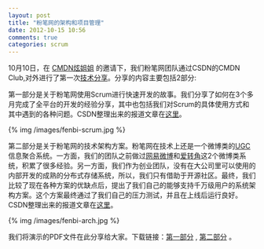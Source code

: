 ```yaml
---
layout: post
title: "粉笔网的架构和项目管理"
date: 2012-10-15 10:56
comments: true
categories: scrum
---
```



10月10日，在 [CMDN炫姐姐](http://weibo.com/cmdnclub) 的邀请下，我们粉笔网团队通过CSDN的CMDN Club,对外进行了第一次[技术分享](http://hui.csdn.net/MeetingInfo.aspx?MID=137)。分享的内容主要包括2部分:

第一部分是关于粉笔网使用Scrum进行快速开发的故事。我们分享了如何在3个多月完成了全平台的开发的经验分享，其中也包括我们对Scrum的具体使用方式和其中遇到的各种问题。CSDN整理出来的报道文章在[这里](http://www.csdn.net/article/2012-10-11/2810658)。

<!-- more -->

{% img /images/fenbi-scrum.jpg %}

第二部分是关于粉笔网的技术架构方案。粉笔网在技术上还是一个微博类的[UGC](http://baike.baidu.com/view/713949.htm)信息聚合系统。一方面，我们的团队之前做过[网易微博](http://t.163.com)和[爱转角](http://izhuanjiao.com)这2个微博类系统，积累了很多经验。另一方面，我们作为创业团队，没有在大公司里可以使用的内部开发的成熟的分布式存储系统，所以，我们只有借助于开源社区。最终，我们比较了现在各种方案的优缺点后，提出了我们自己的能够支持千万级用户的系统架构方案。这个方案最终通过了我们自己的压力测试，并且在上线后运行良好。CSDN整理出来的报道文章在[这里](http://www.csdn.net/article/2012-10-11/2810661?bsh_bid=145141477)。


{% img /images/fenbi-arch.jpg %}


我们将演示的PDF文件在此分享给大家。下载链接：<a href="http://blog.fenbi.com/assets/fenbi-scrum.pdf">第一部分</a> , <a href="http://blog.fenbi.com/assets/fenbi-arch.pdf">第二部分</a> 。

